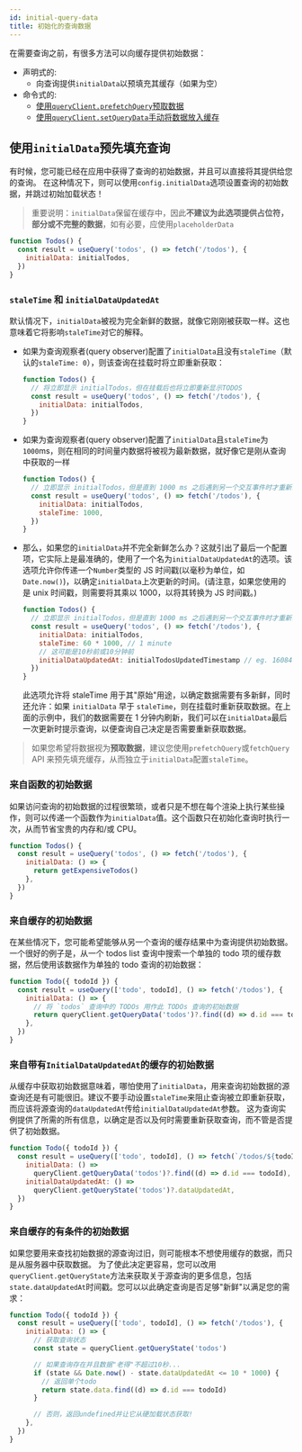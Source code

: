 ```yaml
---
id: initial-query-data
title: 初始化的查询数据
---
```


在需要查询之前，有很多方法可以向缓存提供初始数据：

- 声明式的:
  - 向查询提供`initialData`以预填充其缓存（如果为空）
- 命令式的:
  - [使用`queryClient.prefetchQuery`预取数据](./prefetching)
  - [使用`queryClient.setQueryData`手动将数据放入缓存](./prefetching)

## 使用`initialData`预先填充查询

有时候，您可能已经在应用中获得了查询的初始数据，并且可以直接将其提供给您的查询。
在这种情况下，则可以使用`config.initialData`选项设置查询的初始数据，并跳过初始加载状态！

> 重要说明：`initialData`保留在缓存中，因此**不建议为此选项提供占位符，部分或不完整的数据**，如有必要，应使用`placeholderData`

```js
function Todos() {
  const result = useQuery('todos', () => fetch('/todos'), {
    initialData: initialTodos,
  })
}
```

### `staleTime` 和 `initialDataUpdatedAt`

默认情况下，`initialData`被视为完全新鲜的数据，就像它刚刚被获取一样。这也意味着它将影响`staleTime`对它的解释。

- 如果为查询观察者(query observer)配置了`initialData`且没有`staleTime`（默认的`staleTime: 0`），则该查询在挂载时将立即重新获取：

  ```js
  function Todos() {
    // 将立即显示 initialTodos，但在挂载后也将立即重新显示TODOS
    const result = useQuery('todos', () => fetch('/todos'), {
      initialData: initialTodos,
    })
  }
  ```

- 如果为查询观察者(query observer)配置了`initialData`且`staleTime`为`1000`ms，则在相同的时间量内数据将被视为最新数据，就好像它是刚从查询中获取的一样

  ```js
  function Todos() {
    // 立即显示 initialTodos，但是直到 1000 ms 之后遇到另一个交互事件时才重新获取数据
    const result = useQuery('todos', () => fetch('/todos'), {
      initialData: initialTodos,
      staleTime: 1000,
    })
  }
  ```

- 那么，如果您的`initialData`并不完全新鲜怎么办？这就引出了最后一个配置项，它实际上是最准确的，使用了一个名为`initialDataUpdatedAt`的选项。该选项允许你传递一个`Number`类型的 JS 时间戳(以毫秒为单位，如`Date.now()`)，以确定`initialData`上次更新的时间。(请注意，如果您使用的是 unix 时间戳，则需要将其乘以 1000，以将其转换为 JS 时间戳。)

  ```js
  function Todos() {
    // 立即显示 initialTodos，但是直到 1000 ms 之后遇到另一个交互事件时才重新获取数据
    const result = useQuery('todos', () => fetch('/todos'), {
      initialData: initialTodos,
      staleTime: 60 * 1000, // 1 minute
      // 这可能是10秒前或10分钟前
      initialDataUpdatedAt: initialTodosUpdatedTimestamp // eg. 1608412420052
    })
  }
  ```

  此选项允许将 staleTime 用于其"原始"用途，以确定数据需要有多新鲜，同时还允许：如果 `initialData` 早于 `staleTime`，则在挂载时重新获取数据。在上面的示例中，我们的数据需要在 1 分钟内刷新，我们可以在`initialData`最后一次更新时提示查询，以便查询自己决定是否需要重新获取数据。

> 如果您希望将数据视为**预取数据**，建议您使用`prefetchQuery`或`fetchQuery` API 来预先填充缓存，从而独立于`initialData`配置`staleTime`。

### 来自函数的初始数据

如果访问查询的初始数据的过程很繁琐，或者只是不想在每个渲染上执行某些操作，则可以传递一个函数作为`initialData`值。这个函数只在初始化查询时执行一次，从而节省宝贵的内存和/或 CPU。

```js
function Todos() {
  const result = useQuery('todos', () => fetch('/todos'), {
    initialData: () => {
      return getExpensiveTodos()
    },
  })
}
```

### 来自缓存的初始数据

在某些情况下，您可能希望能够从另一个查询的缓存结果中为查询提供初始数据。一个很好的例子是，从一个 todos list 查询中搜索一个单独的 todo 项的缓存数据，然后使用该数据作为单独的 todo 查询的初始数据：

```js
function Todo({ todoId }) {
  const result = useQuery(['todo', todoId], () => fetch('/todos'), {
    initialData: () => {
      // 将 `todos` 查询中的 TODOs 用作此 TODOs 查询的初始数据
      return queryClient.getQueryData('todos')?.find((d) => d.id === todoId)
    },
  })
}
```

### 来自带有`InitialDataUpdatedAt`的缓存的初始数据

从缓存中获取初始数据意味着，哪怕使用了`initialData`，用来查询初始数据的源查询还是有可能很旧。建议不要手动设置`staleTime`来阻止查询被立即重新获取，而应该将源查询的`dataUpdatedAt`传给`initialDataUpdatedAt`参数。
这为查询实例提供了所需的所有信息，以确定是否以及何时需要重新获取查询，而不管是否提供了初始数据。

```js
function Todo({ todoId }) {
  const result = useQuery(['todo', todoId], () => fetch(`/todos/${todoId}`), {
    initialData: () =>
      queryClient.getQueryData('todos')?.find((d) => d.id === todoId),
    initialDataUpdatedAt: () =>
      queryClient.getQueryState('todos')?.dataUpdatedAt,
  })
}
```

### 来自缓存的有条件的初始数据

如果您要用来查找初始数据的源查询过旧，则可能根本不想使用缓存的数据，而只是从服务器中获取数据。
为了使此决定更容易，您可以改用`queryClient.getQueryState`方法来获取关于源查询的更多信息，包括`state.dataUpdatedAt`时间戳。您可以以此确定查询是否足够"新鲜"以满足您的需求：

```js
function Todo({ todoId }) {
  const result = useQuery(['todo', todoId], () => fetch('/todos'), {
    initialData: () => {
      // 获取查询状态
      const state = queryClient.getQueryState('todos')

      // 如果查询存在并且数据"老得"不超过10秒...
      if (state && Date.now() - state.dataUpdatedAt <= 10 * 1000) {
        // 返回单个todo
        return state.data.find((d) => d.id === todoId)
      }

      // 否则，返回undefined并让它从硬加载状态获取!
    },
  })
}
```

